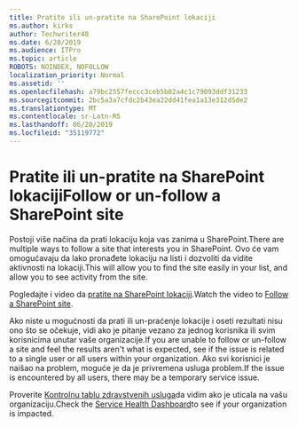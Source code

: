 ```yaml
---
title: Pratite ili un-pratite na SharePoint lokaciji
ms.author: kirks
author: Techwriter40
ms.date: 6/20/2019
ms.audience: ITPro
ms.topic: article
ROBOTS: NOINDEX, NOFOLLOW
localization_priority: Normal
ms.assetid: ''
ms.openlocfilehash: a79bc2557feccc3ceb5b02a4c1c79093ddf31233
ms.sourcegitcommit: 2bc5a3a7cfdc2b43ea22dd41fea1a13e312d5de2
ms.translationtype: MT
ms.contentlocale: sr-Latn-RS
ms.lasthandoff: 06/20/2019
ms.locfileid: "35119772"
---
```

# <a name="follow-or-un-follow-a-sharepoint-site"></a><span data-ttu-id="469a2-102">Pratite ili un-pratite na SharePoint lokaciji</span><span class="sxs-lookup"><span data-stu-id="469a2-102">Follow or un-follow a SharePoint site</span></span>

<span data-ttu-id="469a2-103">Postoji više načina da prati lokaciju koja vas zanima u SharePoint.</span><span class="sxs-lookup"><span data-stu-id="469a2-103">There are multiple ways to follow a site that interests you in SharePoint.</span></span> <span data-ttu-id="469a2-104">Ovo će vam omogućavaju da lako pronađete lokaciju na listi i dozvoliti da vidite aktivnosti na lokaciji.</span><span class="sxs-lookup"><span data-stu-id="469a2-104">This will allow you to find the site easily in your list, and allow you to see activity from the site.</span></span> 

<span data-ttu-id="469a2-105">Pogledajte i video da [pratite na SharePoint lokaciji](https://support.office.com/en-us/article/Video-Follow-a-SharePoint-site-33DB6FA5-9528-45D7-BCC7-F9C1FAAACAE0).</span><span class="sxs-lookup"><span data-stu-id="469a2-105">Watch the video to [Follow a SharePoint site](https://support.office.com/en-us/article/Video-Follow-a-SharePoint-site-33DB6FA5-9528-45D7-BCC7-F9C1FAAACAE0).</span></span> 

<span data-ttu-id="469a2-106">Ako niste u mogućnosti da prati ili un-praćenje lokacije i oseti rezultati nisu ono što se očekuje, vidi ako je pitanje vezano za jednog korisnika ili svim korisnicima unutar vaše organizacije.</span><span class="sxs-lookup"><span data-stu-id="469a2-106">If you are unable to follow or un-follow a site and feel the results aren't what is expected, see if the issue is related to a single user or all users within your organization.</span></span> <span data-ttu-id="469a2-107">Ako svi korisnici je naišao na problem, moguće je da je privremena usluga problem.</span><span class="sxs-lookup"><span data-stu-id="469a2-107">If the issue is encountered by all users, there may be a temporary service issue.</span></span> 

<span data-ttu-id="469a2-108">Proverite [Kontrolnu tablu zdravstvenih usluga](https://admin.microsoft.com/AdminPortal/Home#/servicehealth)da vidim ako je uticala na vašu organizaciju.</span><span class="sxs-lookup"><span data-stu-id="469a2-108">Check the [Service Health Dashboard](https://admin.microsoft.com/AdminPortal/Home#/servicehealth)to see if your organization is impacted.</span></span>
